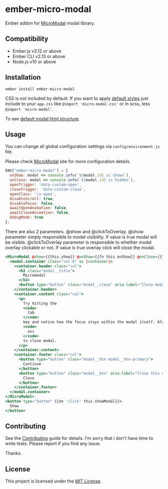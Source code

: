 ember-micro-modal
==============================================================================

Ember addon for [MicroModal](https://micromodal.now.sh/) modal library.


Compatibility
------------------------------------------------------------------------------

* Ember.js v3.12 or above
* Ember CLI v2.13 or above
* Node.js v10 or above


Installation
------------------------------------------------------------------------------

```
ember install ember-micro-modal
```

CSS is not included by default. If you want to apply [default styles](https://gist.github.com/ghosh/4f94cf497d7090359a5c9f81caf60699#file-micromodal-css) just include to your ```app.css``` like ```@import 'micro-modal.css'``` or in scss, less ```@import 'micro-modal'```.

To see [default modal html structure](https://gist.github.com/ghosh/4f94cf497d7090359a5c9f81caf60699#file-micromodal-html).

Usage
------------------------------------------------------------------------------
You can change all global configuration settings via `config/environment.js` file.

Please check [MicroModal](https://micromodal.now.sh/#configuration) site for more configuration details.

```javascript
ENV["ember-micro-modal"] = {
  onShow: modal => console.info(`${modal.id} is shown`),
  onClose: modal => console.info(`${modal.id} is hidden`),
  openTrigger: 'data-custom-open',
  closeTrigger: 'data-custom-close',
  openClass: 'is-open',
  disableScroll: true,
  disableFocus: false,
  awaitOpenAnimation: false,
  awaitCloseAnimation: false,
  debugMode: true
};
```

There are also 2 parameters. @show and @clickToOverlay.
@show parameter simply responsible to modal visibility. If value is true modal will be visible.
@clickToOverlay parameter is responsible to whether modal overlay clickable or not. If value is true overlay click will close the modal.


```handlebars
<MicroModal @show={{this.show}} @onShow={{fn this.onShow}} @onClose={{fn this.onClose}} as |modal|>
  <modal.container class="col-6" as |container|>
    <container.header class="col">
      <h2 class="modal__title">
        Micromodal
      </h2>
      <button type="button" class="modal__close" aria-label="Close modal" data-micromodal-close></button>
    </container.header>
    <container.content class="col">
      <p>
        Try hitting the
        <code>
          tab
        </code>
        key and notice how the focus stays within the modal itself. Also,
        <code>
          esc
        </code>
        to close modal.
      </p>
    </container.content>
    <container.footer class="col">
      <button type="button" class="modal__btn modal__btn-primary">
        Continue
      </button>
      <button type="button" class="modal__btn" aria-label="Close this dialog window" data-micromodal-close>
        Close
      </button>
    </container.footer>
  </modal.container>
</MicroModal>
<button type="button" {{on 'click' this.showModal}}>
  Show
</button>
```

Contributing
------------------------------------------------------------------------------

See the [Contributing](CONTRIBUTING.md) guide for details.
I'm sorry that i don't have time to write tests. Please report if you find any issue.

Thanks.


License
------------------------------------------------------------------------------

This project is licensed under the [MIT License](LICENSE.md).
